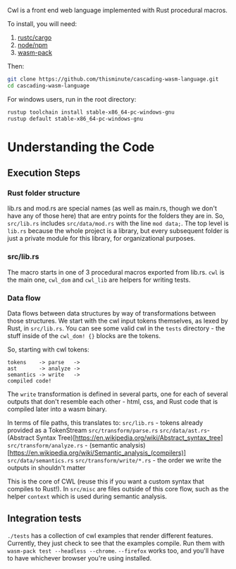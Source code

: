 Cwl is a front end web language implemented with Rust procedural macros.

To install, you will need:
1. [rustc/cargo](https://www.rust-lang.org/tools/install)
1. [node/npm](https://nodejs.org/en/download/)
1. [wasm-pack](https://rustwasm.github.io/wasm-pack/installer/)

Then:
```bash
git clone https://github.com/thisminute/cascading-wasm-language.git
cd cascading-wasm-language
```

For windows users, run in the root directory:
```bash
rustup toolchain install stable-x86_64-pc-windows-gnu
rustup default stable-x86_64-pc-windows-gnu
```

# Understanding the Code

## Execution Steps

### Rust folder structure

lib.rs and mod.rs are special names (as well as main.rs, though we don't have any of those here) that are entry points for the folders they are in. So, `src/lib.rs` includes `src/data/mod.rs` with the line `mod data;`. The top level is `lib.rs` because the whole project is a library, but every subsequent folder is just a private module for this library, for organizational purposes.

### src/lib.rs
The macro starts in one of 3 procedural macros exported from lib.rs. `cwl` is the main one, `cwl_dom` and `cwl_lib` are helpers for writing tests.

### Data flow
Data flows between data structures by way of transformations between those structures. We start with the cwl input tokens themselves, as lexed by Rust, in `src/lib.rs`. You can see some valid cwl in the `tests` directory - the stuff inside of the `cwl_dom! {}` blocks are the tokens.

So, starting with cwl tokens:
```
tokens    -> parse   ->
ast       -> analyze ->
semantics -> write   ->
compiled code!
```
The `write` transformation is defined in several parts, one for each of several outputs that don't resemble each other - html, css, and Rust code that is compiled later into a wasm binary.

In terms of file paths, this translates to:
`src/lib.rs` - tokens already provided as a TokenStream
`src/transform/parse.rs`
`src/data/ast.rs`- (Abstract Syntax Tree)[https://en.wikipedia.org/wiki/Abstract_syntax_tree]
`src/transform/analyze.rs` - (semantic analysis)[https://en.wikipedia.org/wiki/Semantic_analysis_(compilers)]
`src/data/semantics.rs`
`src/transform/write/*.rs` - the order we write the outputs in shouldn't matter

This is the core of CWL (reuse this if you want a custom syntax that compiles to Rust!). In `src/misc` are files outside of this core flow, such as the helper `context` which is used during semantic analysis.

## Integration tests
`./tests` has a collection of cwl examples that render different features. Currently, they just check to see that the examples compile. Run them with `wasm-pack test --headless --chrome`. `--firefox` works too, and you'll have to have whichever browser you're using installed.
